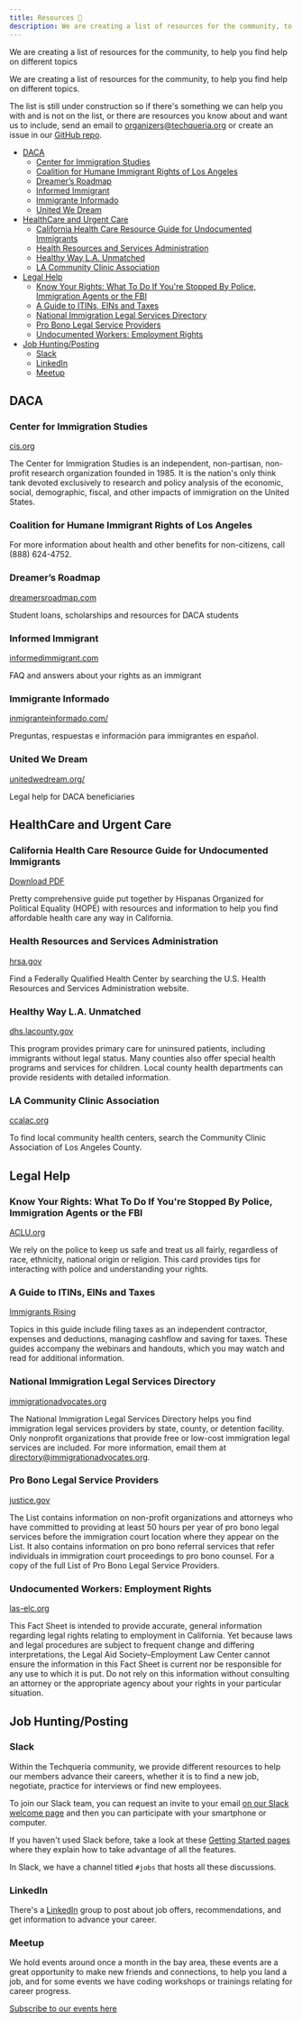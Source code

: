 ```yaml
---
title: Resources 📂️
description: We are creating a list of resources for the community, to help you find help on different topics.
---
```


We are creating a list of resources for the community, to help you find help on different topics

We are creating a list of resources for the community, to help you find help on different topics.

The list is still under construction so if there's something we can help you with and is not on the list, or there are resources you know about and want us to include, send an email to [organizers@techqueria.org](mailto:organizers@techqueria.org) or create an issue in our [GitHub repo](https://github.com/techqueria/site/issues).

<!-- TOC -->

- [DACA](#daca)
  - [Center for Immigration Studies](#center-for-immigration-studies)
  - [Coalition for Humane Immigrant Rights of Los Angeles](#coalition-for-humane-immigrant-rights-of-los-angeles)
  - [Dreamer’s Roadmap](#dreamers-roadmap)
  - [Informed Immigrant](#informed-immigrant)
  - [Immigrante Informado](#immigrante-informado)
  - [United We Dream](#united-we-dream)
- [HealthCare and Urgent Care](#healthcare-and-urgent-care)
  - [California Health Care Resource Guide for Undocumented Immigrants](#california-health-care-resource-guide-for-undocumented-immigrants)
  - [Health Resources and Services Administration](#health-resources-and-services-administration)
  - [Healthy Way L.A. Unmatched](#healthy-way-la-unmatched)
  - [LA Community Clinic Association](#la-community-clinic-association)
- [Legal Help](#legal-help)
  - [Know Your Rights: What To Do If You're Stopped By Police, Immigration Agents or the FBI](#know-your-rights-what-to-do-if-youre-stopped-by-police-immigration-agents-or-the-fbi)
  - [A Guide to ITINs, EINs and Taxes](#a-guide-to-itins-eins-and-taxes)
  - [National Immigration Legal Services Directory](#national-immigration-legal-services-directory)
  - [Pro Bono Legal Service Providers](#pro-bono-legal-service-providers)
  - [Undocumented Workers: Employment Rights](#undocumented-workers-employment-rights)
- [Job Hunting/Posting](#job-huntingposting)
  - [Slack](#slack)
  - [LinkedIn](#linkedin)
  - [Meetup](#meetup)

<!-- /TOC -->

## DACA

### Center for Immigration Studies

[cis.org](http://cis.org/)

The Center for Immigration Studies is an independent, non-partisan, non-profit research organization founded in 1985. It is the nation's only think tank devoted exclusively to research and policy analysis of the economic, social, demographic, fiscal, and other impacts of immigration on the United States.

### Coalition for Humane Immigrant Rights of Los Angeles

For more information about health and other benefits for non-citizens, call (888) 624-4752.

### Dreamer’s Roadmap

[dreamersroadmap.com](http://www.dreamersroadmap.com/)

Student loans, scholarships and resources for DACA students

### Informed Immigrant

[informedimmigrant.com](https://www.informedimmigrant.com/)

FAQ and answers about your rights as an immigrant

### Immigrante Informado

[inmigranteinformado.com/](https://www.inmigranteinformado.com/)

Preguntas, respuestas e información para immigrantes en español.

### United We Dream

[unitedwedream.org/](http://unitedwedream.org/)

Legal help for DACA beneficiaries

## HealthCare and Urgent Care

### California Health Care Resource Guide for Undocumented Immigrants

[Download PDF](/pdf/HEALTHCARE_RESOURCE_GUIDE_HOPE-FINAL_OCTOBER_28.PDF)

Pretty comprehensive guide put together by Hispanas Organized for Political Equality (HOPE) with resources and information to help you find affordable health care any way in California.

### Health Resources and Services Administration

[hrsa.gov](http://findahealthcenter.hrsa.gov/)

Find a Federally Qualified Health Center by searching the U.S. Health Resources and Services Administration website.

### Healthy Way L.A. Unmatched

[dhs.lacounty.gov](http://dhs.lacounty.gov/wps/portal/dhs)

This program provides primary care for uninsured patients, including immigrants without legal status. Many counties also offer special health programs and services for children. Local county health departments can provide residents with detailed information.

### LA Community Clinic Association

[ccalac.org](http://www.ccalac.org)

To find local community health centers, search the Community Clinic Association of Los Angeles County.

## Legal Help

### Know Your Rights: What To Do If You're Stopped By Police, Immigration Agents or the FBI

[ACLU.org](https://www.aclu.org/know-your-rights/what-do-if-youre-stopped-police-immigration-agents-or-fbi)

We rely on the police to keep us safe and treat us all fairly, regardless of race, ethnicity, national origin or religion. This card provides tips for interacting with police and understanding your rights.

### A Guide to ITINs, EINs and Taxes

[Immigrants Rising](https://immigrantsrising.org/wp-content/uploads/2017/08/Immigrants-Rising-ITINs-EINs-Taxes-Guide.pdf)

Topics in this guide include filing taxes as an independent contractor, expenses and deductions, managing cashflow and saving for taxes. These guides accompany the webinars and handouts, which you may watch and read for additional information.

### National Immigration Legal Services Directory

[immigrationadvocates.org](https://www.immigrationadvocates.org/nonprofit/legaldirectory/)

The National Immigration Legal Services Directory helps you find immigration legal services providers by state, county, or detention facility. Only nonprofit organizations that provide free or low-cost immigration legal services are included. For more information, email them at directory@immigrationadvocates.org.

### Pro Bono Legal Service Providers

[justice.gov](https://www.justice.gov/eoir/list-pro-bono-legal-service-providers-map)

The List contains information on non-profit organizations and attorneys who have committed to providing at least 50 hours per year of pro bono legal services before the immigration court location where they appear on the List. It also contains information on pro bono referral services that refer individuals in immigration court proceedings to pro bono counsel. For a copy of the full List of Pro Bono Legal Service Providers.

### Undocumented Workers: Employment Rights

[las-elc.org](http://las-elc.org/fact-sheets/undocumented-workers-employment-rights)

This Fact Sheet is intended to provide accurate, general information regarding legal rights relating to employment in California. Yet because laws and legal procedures are subject to frequent change and differing interpretations, the Legal Aid Society–Employment Law Center cannot ensure the information in this Fact Sheet is current nor be responsible for any use to which it is put. Do not rely on this information without consulting an attorney or the appropriate agency about your rights in your particular situation.

## Job Hunting/Posting

### Slack

Within the Techqueria community, we provide different resources to help our members advance their careers, whether it is to find a new job, negotiate, practice for interviews or find new employees.

To join our Slack team, you can request an invite to your email [on our Slack welcome page](/slack/) and then you can participate with your smartphone or computer.

If you haven't used Slack before, take a look at these [Getting Started pages](https://get.slack.help/hc/en-us/articles/218080037-Getting-started-for-new-users) where they explain how to take advantage of all the features.

In Slack, we have a channel titled `#jobs` that hosts all these discussions.

### LinkedIn

There's a [LinkedIn](https://www.linkedin.com/groups/13500636) group to post about job offers, recommendations, and get information to advance your career.

### Meetup

We hold events around once a month in the bay area, these events are a great opportunity to make new friends and connections, to help you land a job, and for some events we have coding workshops or trainings relating for career progress.

[Subscribe to our events here](https://www.meetup.com/techqueria/)
